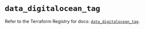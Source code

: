 # `data_digitalocean_tag`

Refer to the Terraform Registry for docs: [`data_digitalocean_tag`](https://registry.terraform.io/providers/digitalocean/digitalocean/2.48.2/docs/data-sources/tag).
